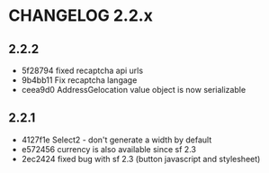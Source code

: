 CHANGELOG 2.2.x
===============

## 2.2.2

 * 5f28794 fixed recaptcha api urls
 * 9b4bb11 Fix recaptcha langage
 * ceea9d0 AddressGelocation value object is now serializable

## 2.2.1

 * 4127f1e Select2 - don't generate a width by default
 * e572456 currency is also available since sf 2.3
 * 2ec2424 fixed bug with sf 2.3 (button javascript and stylesheet)
